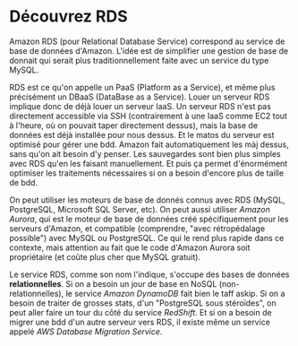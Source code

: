 # Découvrez RDS

Amazon RDS (pour Relational Database Service) correspond au service de base de données d'Amazon.
L'idée est de simplifier une gestion de base de donnait qui serait plus traditionnellement faite avec un service du type MySQL.

RDS est ce qu'on appelle un PaaS (Platform as a Service), et même plus précisément un DBaaS (DataBase as a Service). Louer un serveur RDS implique donc de déjà louer un serveur IaaS.
Un serveur RDS n'est pas directement accessible via SSH (contrairement à une IaaS comme EC2 tout à l'heure, où on pouvait taper directement dessus), mais la base de données est déjà installée pour nous dessus. Et le matos du serveur est optimisé pour gérer une bdd. Amazon fait automatiquement les màj dessus, sans qu'on ait besoin d'y penser. Les sauvegardes sont bien plus simples avec RDS qu'en les faisant manuellement.
Et puis ça permet d'énormément optimiser les traitements nécessaires si on a besoin d'encore plus de taille de bdd.

On peut utiliser les moteurs de base de donnés connus avec RDS (MySQL, PostgreSQL, Microsoft SQL Server, etc).
On peut aussi utiliser _Amazon Aurora_, qui est le moteur de base de données créé spécifiquement pour les serveurs d'Amazon, et compatible (comprendre, "avec rétropédalage possible") avec MySQL ou PostgreSQL.
Ce qui le rend plus rapide dans ce contexte, mais attention au fait que le code d'Amazon Aurora soit propriétaire (et coûte plus cher que MySQL gratuit).

Le service RDS, comme son nom l'indique, s'occupe des bases de données **relationnelles**.
Si on a besoin un jour de base en NoSQL (non-relationnelles), le service _Amazon DynamoDB_ fait bien le taff askip.
Si on a besoin de traiter de grosses stats, d'un "PostgreSQL sous stéroïdes", on peut aller faire un tour du côté du service _RedShift_.
Et si on a besoin de migrer une bdd d'un autre serveur vers RDS, il existe même un service appelé _AWS Database Migration Service_.
